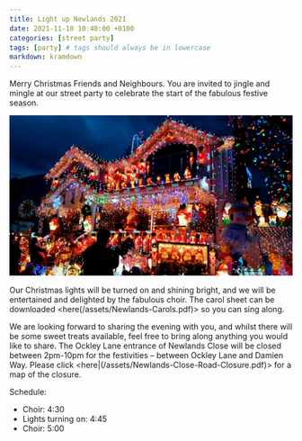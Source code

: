 ```yaml
---
title: Light up Newlands 2021
date: 2021-11-10 10:40:00 +0100
categories: [street party]
tags: [party] # tags should always be in lowercase
markdown: kramdown
---
```

Merry Christmas Friends and Neighbours. You are invited to jingle and mingle at our street party to celebrate the start of the fabulous festive season.

![Christmas House](/assets/images/image2.jpeg)

Our Christmas lights will be turned on and shining bright, and we will be entertained and delighted by the fabulous choir. The carol sheet can be downloaded <here(/assets/Newlands-Carols.pdf)> so you can sing along.

We are looking forward to sharing the evening with you, and whilst there will be some sweet treats available, feel free to bring along anything you would like to share. The Ockley Lane entrance of Newlands Close will be closed between 2pm-10pm for the festivities – between Ockley Lane and Damien Way. Please click <here|(/assets/Newlands-Close-Road-Closure.pdf)> for a map of the closure.

Schedule: 
* Choir: 4:30
* Lights turning on: 4:45
* Choir: 5:00
<!--more-->
